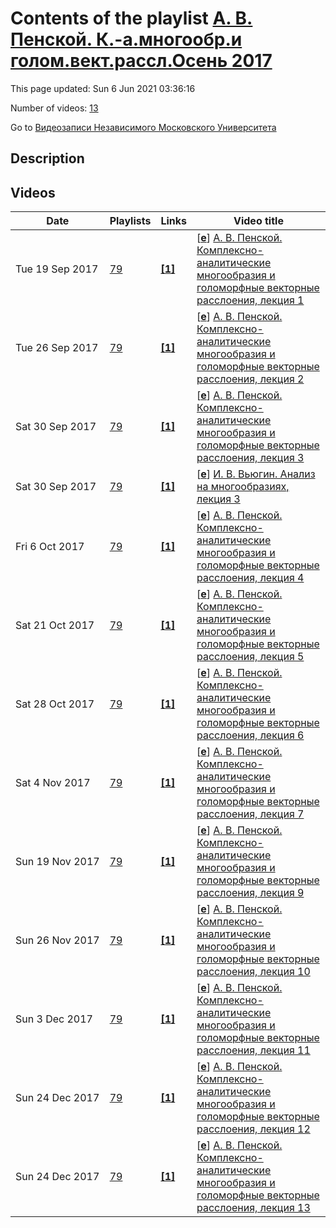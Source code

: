 # Contents of the playlist [А. В. Пенской. К.-а.многообр.и голом.вект.рассл.Осень 2017](https://www.youtube.com/playlist?list=PLp9ABVh6_x4G8OPib976gp0kz943-xIzq)

This page updated: Sun 6 Jun 2021 03:36:16

Number of videos: [13](#videos)

Go to [Видеозаписи Независимого Московского Университета](../README.md)

## Description



## Videos

|Date|Playlists|Links|Video title|
|---|---|---|---|
| Tue&nbsp;19&nbsp;Sep&nbsp;2017 | [79](../playlists/79 "А. В. Пенской. К.-а.многообр.и голом.вект.рассл.Осень 2017") | [**[1]**](http://ium.mccme.ru/f17/f17-penskoi.html) | [[**e**](https://studio.youtube.com/video/UwdY6XEFxnM/edit "Edit")] [А. В. Пенской. Комплексно-аналитические многообразия и голоморфные векторные расслоения, лекция 1](https://www.youtube.com/watch?v=UwdY6XEFxnM&list=PLp9ABVh6_x4G8OPib976gp0kz943-xIzq "Спецкурс рекомендован для 3 курса и старше.&#013;11 сентября 2017 г. 19:20, НМУ 303 (Москва, Большой Власьевский пер., 11)&#013;http://ium.mccme.ru/f17/f17-penskoi.html") |
| Tue&nbsp;26&nbsp;Sep&nbsp;2017 | [79](../playlists/79 "А. В. Пенской. К.-а.многообр.и голом.вект.рассл.Осень 2017") | [**[1]**](http://ium.mccme.ru/f17/f17-penskoi.html) | [[**e**](https://studio.youtube.com/video/I6z5cL8iC2s/edit "Edit")] [А. В. Пенской. Комплексно-аналитические многообразия и голоморфные векторные расслоения, лекция 2](https://www.youtube.com/watch?v=I6z5cL8iC2s&list=PLp9ABVh6_x4G8OPib976gp0kz943-xIzq "Спецкурс рекомендован для 3 курса и старше.&#013;18 сентября 2017 г. 19:20, НМУ 303 (Москва, Большой Власьевский пер., 11)&#013;http://ium.mccme.ru/f17/f17-penskoi.html") |
| Sat&nbsp;30&nbsp;Sep&nbsp;2017 | [79](../playlists/79 "А. В. Пенской. К.-а.многообр.и голом.вект.рассл.Осень 2017") | [**[1]**](http://ium.mccme.ru/f17/f17-penskoi.html) | [[**e**](https://studio.youtube.com/video/fliePgZ3DH8/edit "Edit")] [А. В. Пенской. Комплексно-аналитические многообразия и голоморфные векторные расслоения, лекция 3](https://www.youtube.com/watch?v=fliePgZ3DH8&list=PLp9ABVh6_x4G8OPib976gp0kz943-xIzq "Спецкурс рекомендован для 3 курса и старше.&#013;25 сентября 2017 г. 19:20, НМУ 303 (Москва, Большой Власьевский пер., 11)&#013;http://ium.mccme.ru/f17/f17-penskoi.html") |
| Sat&nbsp;30&nbsp;Sep&nbsp;2017 | [79](../playlists/79 "А. В. Пенской. К.-а.многообр.и голом.вект.рассл.Осень 2017") | [**[1]**](http://ium.mccme.ru/f17/f17-calc-manifolds.pdf) | [[**e**](https://studio.youtube.com/video/oTTMVsDdoK4/edit "Edit")] [И. В. Вьюгин. Анализ на многообразиях, лекция 3](https://www.youtube.com/watch?v=oTTMVsDdoK4&list=PLp9ABVh6_x4G8OPib976gp0kz943-xIzq "Спецкурс, рекомендованный для 2 курса.&#013;28 сентября 2017 г. 17:30, НМУ 310 (Москва, Большой Власьевский пер., 11)&#013;http://ium.mccme.ru/f17/f17-calc-manifolds.pdf") |
| Fri&nbsp;6&nbsp;Oct&nbsp;2017 | [79](../playlists/79 "А. В. Пенской. К.-а.многообр.и голом.вект.рассл.Осень 2017") | [**[1]**](http://ium.mccme.ru/f17/f17-penskoi.html) | [[**e**](https://studio.youtube.com/video/plCLLaxvGdg/edit "Edit")] [А. В. Пенской. Комплексно-аналитические многообразия и голоморфные векторные расслоения, лекция 4](https://www.youtube.com/watch?v=plCLLaxvGdg&list=PLp9ABVh6_x4G8OPib976gp0kz943-xIzq "Спецкурс рекомендован для 3 курса и старше.&#013;2 октября 2017 г. 19:20, НМУ 303 (Москва, Большой Власьевский пер., 11)&#013;http://ium.mccme.ru/f17/f17-penskoi.html") |
| Sat&nbsp;21&nbsp;Oct&nbsp;2017 | [79](../playlists/79 "А. В. Пенской. К.-а.многообр.и голом.вект.рассл.Осень 2017") | [**[1]**](http://ium.mccme.ru/f17/f17-penskoi.html) | [[**e**](https://studio.youtube.com/video/DRBjEp41byA/edit "Edit")] [А. В. Пенской. Комплексно-аналитические многообразия и голоморфные векторные расслоения, лекция 5](https://www.youtube.com/watch?v=DRBjEp41byA&list=PLp9ABVh6_x4G8OPib976gp0kz943-xIzq "Спецкурс рекомендован для 3 курса и старше.&#013;16 октября 2017 г. 19:20, НМУ 303 (Москва, Большой Власьевский пер., 11)&#013;http://ium.mccme.ru/f17/f17-penskoi.html") |
| Sat&nbsp;28&nbsp;Oct&nbsp;2017 | [79](../playlists/79 "А. В. Пенской. К.-а.многообр.и голом.вект.рассл.Осень 2017") | [**[1]**](http://ium.mccme.ru/f17/f17-penskoi.html) | [[**e**](https://studio.youtube.com/video/f9qO4R9qDmM/edit "Edit")] [А. В. Пенской. Комплексно-аналитические многообразия и голоморфные векторные расслоения, лекция 6](https://www.youtube.com/watch?v=f9qO4R9qDmM&list=PLp9ABVh6_x4G8OPib976gp0kz943-xIzq "Спецкурс рекомендован для 3 курса и старше.&#013;23 октября 2017 г. 19:20, НМУ 304 (Москва, Большой Власьевский пер., 11)&#013;http://ium.mccme.ru/f17/f17-penskoi.html") |
| Sat&nbsp;4&nbsp;Nov&nbsp;2017 | [79](../playlists/79 "А. В. Пенской. К.-а.многообр.и голом.вект.рассл.Осень 2017") | [**[1]**](http://ium.mccme.ru/f17/f17-penskoi.html) | [[**e**](https://studio.youtube.com/video/4Puz4GJzS4w/edit "Edit")] [А. В. Пенской. Комплексно-аналитические многообразия и голоморфные векторные расслоения, лекция 7](https://www.youtube.com/watch?v=4Puz4GJzS4w&list=PLp9ABVh6_x4G8OPib976gp0kz943-xIzq "Спецкурс рекомендован для 3 курса и старше.&#013;30 октября 2017 г. 19:20, НМУ 304 (Москва, Большой Власьевский пер., 11)&#013;http://ium.mccme.ru/f17/f17-penskoi.html") |
| Sun&nbsp;19&nbsp;Nov&nbsp;2017 | [79](../playlists/79 "А. В. Пенской. К.-а.многообр.и голом.вект.рассл.Осень 2017") | [**[1]**](http://ium.mccme.ru/f17/f17-penskoi.html) | [[**e**](https://studio.youtube.com/video/NyKWa6M_rNs/edit "Edit")] [А. В. Пенской. Комплексно-аналитические многообразия и голоморфные векторные расслоения, лекция 9](https://www.youtube.com/watch?v=NyKWa6M_rNs&list=PLp9ABVh6_x4G8OPib976gp0kz943-xIzq "Спецкурс рекомендован для 3 курса и старше.&#013;13 ноября 2017 г. 19:20, НМУ 304 (Москва, Большой Власьевский пер., 11)&#013;http://ium.mccme.ru/f17/f17-penskoi.html") |
| Sun&nbsp;26&nbsp;Nov&nbsp;2017 | [79](../playlists/79 "А. В. Пенской. К.-а.многообр.и голом.вект.рассл.Осень 2017") | [**[1]**](http://ium.mccme.ru/f17/f17-penskoi.html) | [[**e**](https://studio.youtube.com/video/cxmS7ZmrEzk/edit "Edit")] [А. В. Пенской. Комплексно-аналитические многообразия и голоморфные векторные расслоения, лекция 10](https://www.youtube.com/watch?v=cxmS7ZmrEzk&list=PLp9ABVh6_x4G8OPib976gp0kz943-xIzq "Спецкурс рекомендован для 3 курса и старше.&#013;20 ноября 2017 г. 19:20, НМУ 304 (Москва, Большой Власьевский пер., 11)&#013;http://ium.mccme.ru/f17/f17-penskoi.html") |
| Sun&nbsp;3&nbsp;Dec&nbsp;2017 | [79](../playlists/79 "А. В. Пенской. К.-а.многообр.и голом.вект.рассл.Осень 2017") | [**[1]**](http://ium.mccme.ru/f17/f17-penskoi.html) | [[**e**](https://studio.youtube.com/video/uEnUScnit_0/edit "Edit")] [А. В. Пенской. Комплексно-аналитические многообразия и голоморфные векторные расслоения, лекция 11](https://www.youtube.com/watch?v=uEnUScnit_0&list=PLp9ABVh6_x4G8OPib976gp0kz943-xIzq "Спецкурс рекомендован для 3 курса и старше.&#013;27 ноября 2017 г. 19:20, НМУ 304 (Москва, Большой Власьевский пер., 11)&#013;http://ium.mccme.ru/f17/f17-penskoi.html") |
| Sun&nbsp;24&nbsp;Dec&nbsp;2017 | [79](../playlists/79 "А. В. Пенской. К.-а.многообр.и голом.вект.рассл.Осень 2017") | [**[1]**](http://ium.mccme.ru/f17/f17-penskoi.html) | [[**e**](https://studio.youtube.com/video/ccptO7tqIy4/edit "Edit")] [А. В. Пенской. Комплексно-аналитические многообразия и голоморфные векторные расслоения, лекция 12](https://www.youtube.com/watch?v=ccptO7tqIy4&list=PLp9ABVh6_x4G8OPib976gp0kz943-xIzq "Спецкурс рекомендован для 3 курса и старше.&#013;11 декабря 2017 г. 19:20, НМУ 304 (Москва, Большой Власьевский пер., 11)&#013;http://ium.mccme.ru/f17/f17-penskoi.html") |
| Sun&nbsp;24&nbsp;Dec&nbsp;2017 | [79](../playlists/79 "А. В. Пенской. К.-а.многообр.и голом.вект.рассл.Осень 2017") | [**[1]**](http://ium.mccme.ru/f17/f17-penskoi.html) | [[**e**](https://studio.youtube.com/video/770u9Kh_eX0/edit "Edit")] [А. В. Пенской. Комплексно-аналитические многообразия и голоморфные векторные расслоения, лекция 13](https://www.youtube.com/watch?v=770u9Kh_eX0&list=PLp9ABVh6_x4G8OPib976gp0kz943-xIzq "Спецкурс рекомендован для 3 курса и старше.&#013;18 декабря 2017 г. 19:20, НМУ 304 (Москва, Большой Власьевский пер., 11)&#013;http://ium.mccme.ru/f17/f17-penskoi.html") |
